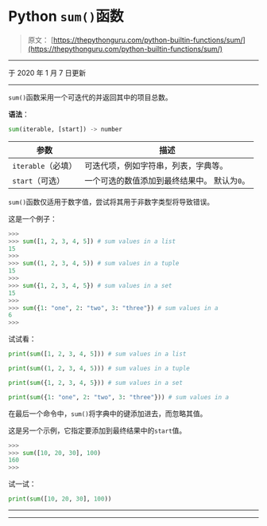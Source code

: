 # Python `sum()`函数

> 原文： [https://thepythonguru.com/python-builtin-functions/sum/](https://thepythonguru.com/python-builtin-functions/sum/)

* * *

于 2020 年 1 月 7 日更新

* * *

`sum()`函数采用一个可迭代的并返回其中的项目总数。

**语法**：

```py
sum(iterable, [start]) -> number

```

| 参数 | 描述 |
| --- | --- |
| `iterable`（必填） | 可迭代项，例如字符串，列表，字典等。 |
| `start`（可选） | 一个可选的数值添加到最终结果中。 默认为`0`。 |

`sum()`函数仅适用于数字值，尝试将其用于非数字类型将导致错误。

这是一个例子：

```py
>>> 
>>> sum([1, 2, 3, 4, 5]) # sum values in a list
15
>>> 
>>> sum((1, 2, 3, 4, 5)) # sum values in a tuple
15
>>> 
>>> sum({1, 2, 3, 4, 5}) # sum values in a set
15
>>> 
>>> sum({1: "one", 2: "two", 3: "three"}) # sum values in a 
6
>>>

```

试试看：

```py
print(sum([1, 2, 3, 4, 5])) # sum values in a list

print(sum((1, 2, 3, 4, 5))) # sum values in a tuple

print(sum({1, 2, 3, 4, 5})) # sum values in a set

print(sum({1: "one", 2: "two", 3: "three"})) # sum values in a 
```

在最后一个命令中，`sum()`将字典中的键添加进去，而忽略其值。

这是另一个示例，它指定要添加到最终结果中的`start`值。

```py
>>> 
>>> sum([10, 20, 30], 100)
160
>>>

```

试一试：

```py
print(sum([10, 20, 30], 100)) 
```

* * *

* * *